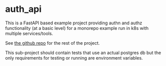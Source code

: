# auth_api

This is a FastAPI based example project providing authn and authz functionality (at a basic level) for a monorepo example run in k8s with multiple services/tools.

See [the github repo](https://github.com/catalystcommunity/k8s-monorepo-example) for the rest of the project.

This sub-project should contain tests that use an actual postgres db but the only requirements for testing or running are environment variables.
